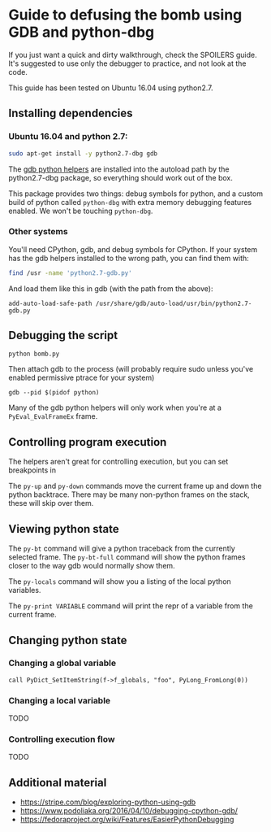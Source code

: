 
# Guide to defusing the bomb using GDB and python-dbg

If you just want a quick and dirty walkthrough, check the SPOILERS guide.
It's suggested to use only the debugger to practice, and not look at the code.

This guide has been tested on Ubuntu 16.04 using python2.7.

## Installing dependencies

### Ubuntu 16.04 and python 2.7:

```bash
sudo apt-get install -y python2.7-dbg gdb
```

The [gdb python helpers][gdb-python-helpers-2.7] are installed into the autoload path by the python2.7-dbg package, so everything should work out of the box.

This package provides two things: debug symbols for python, and a custom build of python called `python-dbg` with extra memory debugging features enabled. We won't be touching `python-dbg`.

[gdb-python-helpers-2.7]: https://github.com/python/cpython/blob/2.7/Tools/gdb/libpython.py

### Other systems

You'll need CPython, gdb, and debug symbols for CPython.
If your system has the gdb helpers installed to the wrong path, you can find them with:

```bash
find /usr -name 'python2.7-gdb.py'
```

And load them like this in gdb (with the path from the above):

```gdb
add-auto-load-safe-path /usr/share/gdb/auto-load/usr/bin/python2.7-gdb.py
```

## Debugging the script

```
python bomb.py
```

Then attach gdb to the process (will probably require sudo unless you've enabled permissive ptrace for your system)

```
gdb --pid $(pidof python)
```

Many of the gdb python helpers will only work when you're at a `PyEval_EvalFrameEx` frame.

## Controlling program execution

The helpers aren't great for controlling execution, but you can set breakpoints in 

The `py-up` and `py-down` commands move the current frame up and down the python backtrace.
There may be many non-python frames on the stack, these will skip over them.

## Viewing python state

The `py-bt` command will give a python traceback from the currently selected frame.
The `py-bt-full` command will show the python frames closer to the way gdb would normally show them.

The `py-locals` command will show you a listing of the local python variables.

The `py-print VARIABLE` command will print the repr of a variable from the current frame.

## Changing python state

### Changing a global variable

```
call PyDict_SetItemString(f->f_globals, "foo", PyLong_FromLong(0))
```

### Changing a local variable

TODO

### Controlling execution flow

TODO

## Additional material

* https://stripe.com/blog/exploring-python-using-gdb
* https://www.podoliaka.org/2016/04/10/debugging-cpython-gdb/
* https://fedoraproject.org/wiki/Features/EasierPythonDebugging

